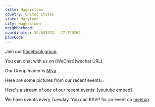 ```yaml
---
title: Hagerstown
country: United States
state: Maryland
city: Hagerstown
neighborhood: 
coordinates: 39.641922, -77.720264
plusCode:
---
```

Join our [Facebook group](https://www.facebook.com/groups/free.code.camp.hagerstown).

You can chat with us on [WeChat](wechat URL).

Our Group leader is [Miya](freecodecamp.org/miya)

Here are some pictures from our recent events:
![]().

Here's a stream of one of our recent events:
[youtube embed]

We have events every Tuesday. You can RSVP for an event on [meetup](meetupurl).
